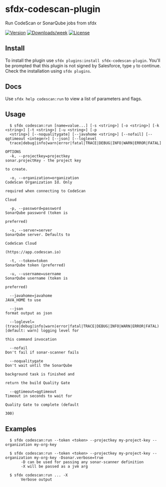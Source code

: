 sfdx-codescan-plugin
=============

Run CodeScan or SonarQube jobs from sfdx

[![Version](https://img.shields.io/npm/v/sfdx-codescan-plugin.svg)](https://npmjs.org/package/sfdx-codescan-plugin)
[![Downloads/week](https://img.shields.io/npm/dw/sfdx-codescan-plugin.svg)](https://npmjs.org/package/sfdx-codescan-plugin)
[![License](https://img.shields.io/npm/l/sfdx-codescan-plugin.svg)](https://github.com/VillageChief/sfdx-codescan-plugin/blob/master/package.json)

## Install
To install the plugin use `sfdx plugins:install sfdx-codescan-plugin`.
You'll be prompted that this plugin is not signed by Salesforce, type `y` to continue.
Check the installation using `sfdx plugins`.

## Docs
Use `sfdx help codescan:run` to view a list of parameters and flags.  


## Usage
```
  $ sfdx codescan:run [name=value...] [-s <string>] [-o <string>] [-k <string>] [-t <string>] [-u <string>] [-p 
  <string>] [--noqualitygate] [--javahome <string>] [--nofail] [--qgtimeout <integer>] [--json] [--loglevel 
  trace|debug|info|warn|error|fatal|TRACE|DEBUG|INFO|WARN|ERROR|FATAL]

OPTIONS
  -k, --projectkey=projectkey                                                       sonar.projectKey - the project key
                                                                                    to create.

  -o, --organization=organization                                                   CodeScan Organization Id. Only
                                                                                    required when connecting to CodeScan
                                                                                    Cloud

  -p, --password=password                                                           SonarQube password (token is
                                                                                    preferred)

  -s, --server=server                                                               SonarQube server. Defaults to
                                                                                    CodeScan Cloud
                                                                                    (https://app.codescan.io)

  -t, --token=token                                                                 SonarQube token (preferred)

  -u, --username=username                                                           SonarQube username (token is
                                                                                    preferred)

  --javahome=javahome                                                               JAVA_HOME to use

  --json                                                                            format output as json

  --loglevel=(trace|debug|info|warn|error|fatal|TRACE|DEBUG|INFO|WARN|ERROR|FATAL)  [default: warn] logging level for
                                                                                    this command invocation

  --nofail                                                                          Don't fail if sonar-scanner fails

  --noqualitygate                                                                   Don't wait until the SonarQube
                                                                                    background task is finished and
                                                                                    return the build Quality Gate

  --qgtimeout=qgtimeout                                                             Timeout in seconds to wait for
                                                                                    Quality Gate to complete (default
                                                                                    300)
```
## Examples
```
  $ sfdx codescan:run --token <token> --projectkey my-project-key --organization my-org-key
  
  $ sfdx codescan:run --token <token> --projectkey my-project-key --organization my-org-key -Dsonar.verbose=true
       -D can be used for passing any sonar-scanner definition
       -X will be passed as a jvm arg
  
  $ sfdx codescan:run ... -X
       Verbose output
```

